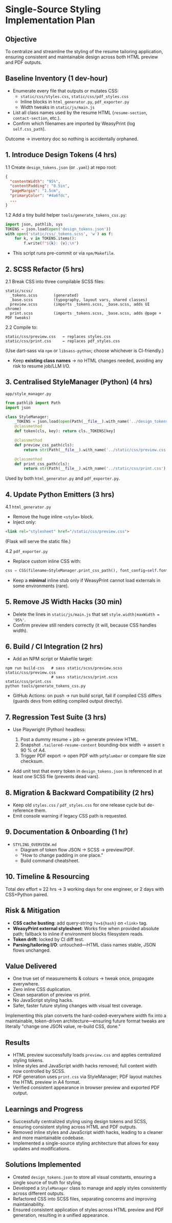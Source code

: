 # Single-Source Styling Implementation Plan

## Objective
To centralize and streamline the styling of the resume tailoring application, ensuring consistent and maintainable design across both HTML preview and PDF outputs.

## Baseline Inventory (1 dev-hour)
- Enumerate every file that outputs or mutates CSS:
  - `static/css/styles.css`, `static/css/pdf_styles.css`
  - Inline blocks in `html_generator.py`, `pdf_exporter.py`
  - Width tweaks in `static/js/main.js`
- List all class names used by the resume HTML (`resume-section`, `contact-section`, etc.).
- Confirm which filenames are imported by WeasyPrint (log `self.css_path`).

Outcome → inventory doc so nothing is accidentally orphaned.

## 1. Introduce Design Tokens (4 hrs)
1.1 Create `design_tokens.json` (or `.yaml`) at repo root:
```json
{
  "contentWidth": "95%",
  "contentPadding": "0.5in",
  "pageMargin": "1.5cm",
  "primaryColor": "#4a6fdc",
  ...
}
```

1.2 Add a tiny build helper `tools/generate_tokens_css.py`:
```python
import json, pathlib, sys
TOKENS = json.load(open('design_tokens.json'))
with open('static/css/_tokens.scss', 'w') as f:
    for k, v in TOKENS.items():
        f.write(f"${k}: {v};\n")
```
- This script runs pre-commit or via `npm/Makefile`.

## 2. SCSS Refactor (5 hrs)
2.1 Break CSS into three compilable SCSS files:
```
static/scss/
  _tokens.scss       (generated)
  _base.scss         (typography, layout vars, shared classes)
  preview.scss       (imports _tokens.scss, _base.scss, adds UI chrome)
  print.scss         (imports _tokens.scss, _base.scss, adds @page + PDF tweaks)
```

2.2 Compile to:
```
static/css/preview.css   ← replaces styles.css
static/css/print.css     ← replaces pdf_styles.css
```
(Use dart-sass via `npm` or `libsass-python`; choose whichever is CI-friendly.)
- Keep **existing class names** → no HTML changes needed, avoiding any risk to resume job/LLM I/O.

## 3. Centralised StyleManager (Python) (4 hrs)
`app/style_manager.py`
```python
from pathlib import Path
import json

class StyleManager:
    _TOKENS = json.load(open(Path(__file__).with_name('../design_tokens.json')))
    @classmethod
    def token(cls, key): return cls._TOKENS[key]

    @classmethod
    def preview_css_path(cls):
        return str(Path(__file__).with_name('../static/css/preview.css').resolve())

    @classmethod
    def print_css_path(cls):
        return str(Path(__file__).with_name('../static/css/print.css').resolve())
```
Used by both `html_generator.py` and `pdf_exporter.py`.

## 4. Update Python Emitters (3 hrs)
4.1 `html_generator.py`
- Remove the huge inline `<style>` block.
- Inject only:
```html
<link rel="stylesheet" href="/static/css/preview.css">
```
(Flask will serve the static file.)

4.2 `pdf_exporter.py`
- Replace custom inline CSS with:
```python
css = CSS(filename=StyleManager.print_css_path(), font_config=self.font_config)
```
- Keep a **minimal** inline stub only if WeasyPrint cannot load externals in some environments (rare).

## 5. Remove JS Width Hacks (30 min)
- Delete the lines in `static/js/main.js` that set `style.width|maxWidth = '95%'`.
- Confirm preview still renders correctly (it will, because CSS handles width).

## 6. Build / CI Integration (2 hrs)
- Add an NPM script or Makefile target:
```
npm run build-css   # sass static/scss/preview.scss static/css/preview.css
                    # sass static/scss/print.scss   static/css/print.css
python tools/generate_tokens_css.py
```
- GitHub Actions: on push → run build script, fail if compiled CSS differs (guards devs from editing compiled output directly).

## 7. Regression Test Suite (3 hrs)
- Use Playwright (Python) headless:
  1. Post a dummy resume + job → generate preview HTML.
  2. Snapshot `.tailored-resume-content` bounding-box width → assert ≥ 90 % of A4.
  3. Trigger PDF export → open PDF with `pdfplumber` or compare file size checksum.

- Add unit test that every token in `design_tokens.json` is referenced in at least one SCSS file (prevents dead vars).

## 8. Migration & Backward Compatibility (2 hrs)
- Keep old `styles.css` / `pdf_styles.css` for one release cycle but de-reference them.
- Emit console warning if legacy CSS path is requested.

## 9. Documentation & Onboarding (1 hr)
- `STYLING_OVERVIEW.md`
  - Diagram of token flow JSON → SCSS → preview/PDF.
  - "How to change padding in one place."
  - Build command cheatsheet.

## 10. Timeline & Resourcing
Total dev effort ≈ 22 hrs → 3 working days for one engineer, or 2 days with CSS+Python paired.

## Risk & Mitigation
- **CSS cache busting**: add query-string `?v=${hash}` on `<link>` tag.
- **WeasyPrint external stylesheet**: Works fine when provided absolute path; fallback to inline if environment blocks filesystem reads.
- **Token drift**: locked by CI diff test.
- **Parsing/tailoring I/O**: untouched—HTML class names stable, JSON flows unchanged.

## Value Delivered
- One true set of measurements & colours → tweak once, propagate everywhere.
- Zero inline CSS duplication.
- Clean separation of preview vs print.
- No JavaScript styling hacks.
- Safer, faster future styling changes with visual test coverage.

Implementing this plan converts the hard-coded-everywhere width fix into a maintainable, token-driven architecture—ensuring future format tweaks are literally "change one JSON value, re-build CSS, done."

## Results
- HTML preview successfully loads `preview.css` and applies centralized styling tokens.
- Inline styles and JavaScript width hacks removed; full content width now controlled by SCSS.
- PDF generation uses `print.css` via StyleManager; PDF layout matches the HTML preview in A4 format.
- Verified consistent appearance in browser preview and exported PDF output.

## Learnings and Progress

- Successfully centralized styling using design tokens and SCSS, ensuring consistent styling across HTML and PDF outputs.
- Removed inline styles and JavaScript width hacks, leading to a cleaner and more maintainable codebase.
- Implemented a single-source styling architecture that allows for easy updates and modifications.

## Solutions Implemented

- Created `design_tokens.json` to store all visual constants, ensuring a single source of truth for styling.
- Developed a `StyleManager` class to manage and apply styles consistently across different outputs.
- Refactored CSS into SCSS files, separating concerns and improving maintainability.
- Ensured consistent application of styles across HTML preview and PDF generation, resulting in a unified appearance. 